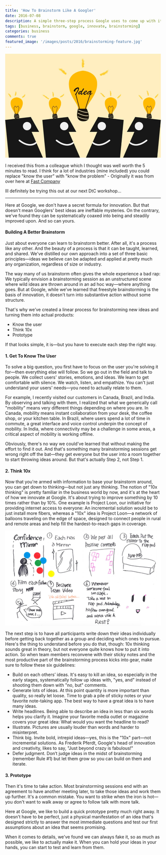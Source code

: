 ```yaml
---
title: 'How To Brainstorm Like A Googler'
date: 2016-07-08
description: A simple three-step process Google uses to come up with its most innovative ideas.
tags: [business, brainstorm, google, innovate, brainstorming]
categories: business
comments: true
featured_image: '/images/posts/2016/brainstorming-feature.jpg'
---
```


![](/images/posts/2016/brainstorming.jpg)

I received this from a colleague which I thought was well worth the 5 minutes to read. I think for a lot of industries (mine included) you could replace "know the user" with "know the problem" - Originally it was from over here at [Fast Company](http://www.fastcompany.com/3061059/your-most-productive-self/how-to-brainstorm-like-a-googler)

Ill definitely be trying this out at our next DtC workshop...

---

Here at Google, we don't have a secret formula for innovation. But that doesn't mean Googlers' best ideas are ineffable mysteries. On the contrary, we've found they can be systematically coaxed into being and steadily improved upon. And so can yours.

#### Building A Better Brainstorm
 
Just about everyone can learn to brainstorm better. After all, it's a process like any other. And the beauty of a process is that it can be taught, learned, and shared. We've distilled our own approach into a set of three basic principles—ideas we believe can be adapted and applied at pretty much any organization, regardless of size or industry.

The way many of us brainstorm often gives the whole experience a bad rap: We typically envision a brainstorming session as an unstructured scene where wild ideas are thrown around in an ad hoc way—where anything goes. But at Google, while we’ve learned that freestyle brainstorming is the basis of innovation, it doesn't turn into substantive action without some structure.

That's why we’ve created a linear process for brainstorming new ideas and turning them into actual products:

* Know the user
* Think 10x
* Prototype

If that looks simple, it is—but you have to execute each step the right way.

#### 1. Get To Know The User
To solve a big question, you first have to focus on the user you're solving it for—then everything else will follow. So we go out in the field and talk to people. We collect users' stories, emotions, and ideas. We learn to get comfortable with silence. We watch, listen, and empathize. You can't just understand your users' needs—you need to actually relate to them.

For example, I recently visited our customers in Canada, Brazil, and India. By observing and talking with them, I realized that what we generically call "mobility" means very different things depending on where you are. In Canada, mobility means instant collaboration from your desk, the coffee shop, or your kitchen table. In Brazil, where users spend a lot of time in commute, a great interface and voice control underpin the concept of mobility. In India, where connectivity may be a challenge in some areas, a critical aspect of mobility is working offline.

Obviously, there's no way we could've learned that without making the effort to find it out. And that's something many brainstorming sessions get wrong right off the bat—they get everyone but the user into a room together to start throwing ideas around. But that's actually Step 2, not Step 1.

#### 2. Think 10x
Now that you're armed with information to base your brainstorm around, you can get down to thinking—but not just any thinking. The notion of "10x thinking" is pretty familiar in the business world by now, and it's at the heart of how we innovate at Google. It's about trying to improve something by 10 times rather than by 10%. One example is Project Loon, our initiative for providing internet access to everyone: An incremental solution would be to just install more fibers, whereas a "10x" idea is Project Loon—a network of balloons traveling on the edge of space, designed to connect people in rural and remote areas and help fill the hardest-to-reach gaps in coverage.

![](/images/posts/2016/brainstorming-1.jpg)

The next step is to have all participants write down their ideas individually before getting back together as a group and deciding which ones to pursue. Here's the thing to understand before you do that, though: 10x thinking sounds great in theory, but not everyone quite knows how to put it into action. So when team members reconvene with their sticky notes and the most productive part of the brainstorming process kicks into gear, make sure to follow these six guidelines:

* Build on each others’ ideas. It's easy to kill an idea, so especially in the early stages, systematically follow up ideas with, "yes, and" instead of shooting them down with "no, but" comments.
* Generate lots of ideas. At this point quantity is more important than quality, so really let loose. Time to grab a pile of sticky notes or your favorite note-taking app. The best way to have a great idea is to have many ideas.
* Write headlines. Being able to describe an idea in less than six words helps you clarify it. Imagine your favorite media outlet or magazine covers your great idea: What would you want the headline to read?
* Illustrate. Pictures are usually louder than words and harder to misinterpret.
* Think big. Invite bold, intrepid ideas—yes, this is the "10x" part—not incremental solutions. As Frederik Pferdt, Google's head of innovation and creativity, likes to say, "Just beyond crazy is fabulous!"
* Defer judgment. Don’t judge ideas in the midst of brainstorming (remember Rule #1) but let them grow so you can build on them and iterate.

#### 3. Prototype
Then it's time to take action. Most brainstorming sessions end with an agreement to have another meeting later, to take those ideas and work them up further. It's a common mistake. You want to strike when the iron is hot—you don't want to walk away or agree to follow talk with more talk.

Here at Google, we like to build a quick prototype pretty much right away. It doesn't have to be perfect, just a physical manifestation of an idea that's designed strictly to answer the most immediate questions and test our first assumptions about an idea that seems promising.

When it comes to details, we've found we can always fake it, so as much as possible, we like to actually make it. When you can hold your ideas in your hands, you can start to test and learn from them.
